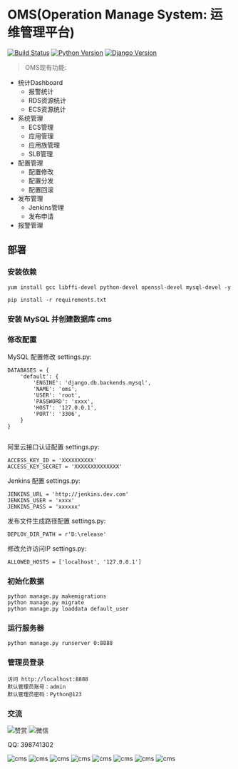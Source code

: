 OMS(Operation Manage System: 运维管理平台)
==============================================

[![Build Status](https://img.shields.io/travis/rust-lang/rust.svg)](https://img.shields.io/travis/rust-lang/rust.svg)
[![Python Version](https://img.shields.io/badge/Python--2.7-paasing-green.svg)](https://img.shields.io/badge/Python--2.7-paasing-green.svg)
[![Django Version](https://img.shields.io/badge/Django--1.11.15-paasing-green.svg)](https://img.shields.io/badge/Django--1.11.15-paasing-green.svg)

> OMS现有功能:

- 统计Dashboard
    - 报警统计
    - RDS资源统计
    - ECS资源统计
- 系统管理
    - ECS管理
    - 应用管理
    - 应用族管理
    - SLB管理
- 配置管理
    - 配置修改
    - 配置分发
    - 配置回滚
- 发布管理
    - Jenkins管理
    - 发布申请
- 报警管理

## 部署

### 安装依赖

```
yum install gcc libffi-devel python-devel openssl-devel mysql-devel -y

pip install -r requirements.txt
```

### 安装 MySQL 并创建数据库 cms


### 修改配置


MySQL 配置修改 settings.py:

```
DATABASES = {
    'default': {
        'ENGINE': 'django.db.backends.mysql',
        'NAME': 'oms',
        'USER': 'root',
        'PASSWORD': 'xxxx',
        'HOST': '127.0.0.1',
        'PORT': '3306',
    }
}


```

阿里云接口认证配置 settings.py:
```
ACCESS_KEY_ID = 'XXXXXXXXXX'
ACCESS_KEY_SECRET = 'XXXXXXXXXXXXXX'

```


Jenkins 配置 settings.py:
```
JENKINS_URL = 'http://jenkins.dev.com'
JENKINS_USER = 'xxxx'
JENKINS_PASS = 'xxxxxx'

```


发布文件生成路径配置 settings.py:
```
DEPLOY_DIR_PATH = r'D:\release'

```

修改允许访问IP settings.py:
```
ALLOWED_HOSTS = ['localhost', '127.0.0.1']

```


### 初始化数据
```
python manage.py makemigrations
python manage.py migrate
python manage.py loaddata default_user

```


### 运行服务器

```
python manage.py runserver 0:8888
```


### 管理员登录

```
访问 http://localhost:8888
默认管理员账号：admin
默认管理员密码：Python@123
```

### 交流
![赞赏](https://raw.githubusercontent.com/CJFJack/ConfigManager/master/doc/images/wxzs.png)
![微信](https://raw.githubusercontent.com/CJFJack/ConfigManager/master/doc/images/wx.png)

QQ: 398741302

![cms](https://raw.githubusercontent.com/CJFJack/OperationManagementSystem/master/doc/images/oms_login.png)
![cms](https://raw.githubusercontent.com/CJFJack/OperationManagementSystem/master/doc/images/oms_alarm_dashboard.png)
![cms](https://raw.githubusercontent.com/CJFJack/OperationManagementSystem/master/doc/images/oms_rds_dashboard.png)
![cms](https://raw.githubusercontent.com/CJFJack/OperationManagementSystem/master/doc/images/oms_config_manage.png)
![cms](https://raw.githubusercontent.com/CJFJack/OperationManagementSystem/master/doc/images/oms_ecs_manage.png)
![cms](https://raw.githubusercontent.com/CJFJack/OperationManagementSystem/master/doc/images/oms_slb_manage.png)
![cms](https://raw.githubusercontent.com/CJFJack/OperationManagementSystem/master/doc/images/oms_deploy_apply.png)
![cms](https://raw.githubusercontent.com/CJFJack/OperationManagementSystem/master/doc/images/oms_jenkins_job_manage.png)

